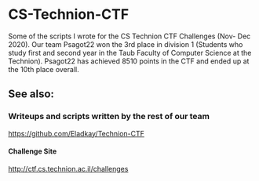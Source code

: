 # CS-Technion-CTF
Some of the scripts I wrote for the CS Technion CTF Challenges (Nov- Dec 2020).
Our team Psagot22 won the 3rd place in division 1 (Students who study first and second year in the Taub Faculty of Computer Science at the Technion).
Psagot22 has achieved 8510 points in the CTF and ended up at the 10th place overall.

## See also:
### Writeups and scripts written by the rest of our team
https://github.com/Eladkay/Technion-CTF

#### Challenge Site
http://ctf.cs.technion.ac.il/challenges
